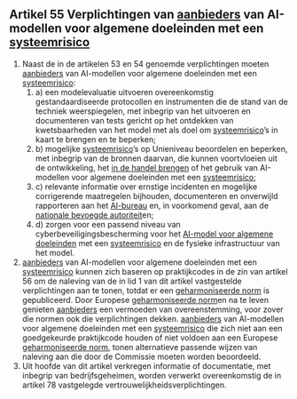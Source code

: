 ## Artikel 55 Verplichtingen van [aanbieders](a3.md#^aanbieder) van AI-modellen voor algemene doeleinden met een [systeemrisico](a3.md#^sysrisk)

1. Naast de in de artikelen 53 en 54 genoemde verplichtingen moeten [aanbieders](a3.md#^aanbieder) van AI-modellen voor algemene doeleinden met een [systeemrisico](a3.md#^sysrisk):
	1. a) een modelevaluatie uitvoeren overeenkomstig gestandaardiseerde protocollen en instrumenten die de stand van de techniek weerspiegelen, met inbegrip van het uitvoeren en documenteren van tests gericht op het ontdekken van kwetsbaarheden van het model met als doel om [systeemrisico](a3.md#^sysrisk)’s in kaart te brengen en te beperken;
	2. b) mogelijke [systeemrisico](a3.md#^sysrisk)’s op Unieniveau beoordelen en beperken, met inbegrip van de bronnen daarvan, die kunnen voortvloeien uit de ontwikkeling, het [in de handel brengen](a3.md#^handel) of het gebruik van AI-modellen voor algemene doeleinden met een [systeemrisico](a3.md#^sysrisk);
	3. c) relevante informatie over ernstige incidenten en mogelijke corrigerende maatregelen bijhouden, documenteren en onverwijld rapporteren aan het [AI-bureau](a3.md#^aibur) en, in voorkomend geval, aan de [nationale bevoegde autoriteit](a3.md#^natbau)en;
	4. d) zorgen voor een passend niveau van cyberbeveiligingsbescherming voor het [AI-model voor algemene doeleinden](a3.md#^gpai) met een [systeemrisico](a3.md#^sysrisk) en de fysieke infrastructuur van het model.
2. [aanbieders](a3.md#^aanbieder) van AI-modellen voor algemene doeleinden met een [systeemrisico](a3.md#^sysrisk) kunnen zich baseren op praktijkcodes in de zin van artikel 56 om de naleving van de in lid 1 van dit artikel vastgestelde verplichtingen aan te tonen, totdat er een [geharmoniseerde norm](a3.md#^hnorm) is gepubliceerd. Door Europese [geharmoniseerde norm](a3.md#^hnorm)en na te leven genieten [aanbieders](a3.md#^aanbieder) een vermoeden van overeenstemming, voor zover die normen ook die verplichtingen dekken. [aanbieders](a3.md#^aanbieder) van AI-modellen voor algemene doeleinden met een [systeemrisico](a3.md#^sysrisk) die zich niet aan een goedgekeurde praktijkcode houden of niet voldoen aan een Europese [geharmoniseerde norm](a3.md#^hnorm), tonen alternatieve passende wijzen van naleving aan die door de Commissie moeten worden beoordeeld.
3. Uit hoofde van dit artikel verkregen informatie of documentatie, met inbegrip van bedrijfsgeheimen, worden verwerkt overeenkomstig de in artikel 78 vastgelegde vertrouwelijkheidsverplichtingen.